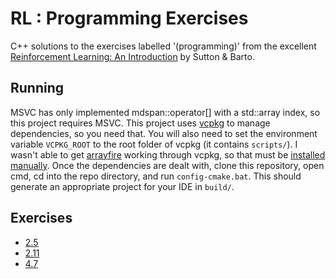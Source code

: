 # RL : Programming Exercises
C++ solutions to the exercises labelled '(programming)' from the excellent [Reinforcement Learning: An Introduction](http://incompleteideas.net/book/the-book.html) by Sutton & Barto.

## Running
MSVC has only implemented mdspan::operator[] with a std::array index, so this project requires MSVC.
This project uses [vcpkg](https://github.com/microsoft/vcpkg) to manage dependencies, so you need that. You will also need to set the environment variable `VCPKG_ROOT` to the root folder of vcpkg (it contains `scripts/`).
I wasn't able to get [arrayfire](https://github.com/arrayfire/arrayfire) working through vcpkg, so that must be [installed manually](https://arrayfire.com/blog/learning-arrayfire-from-scratch-installation/).
Once the dependencies are dealt with, clone this repository, open cmd, cd into the repo directory, and run `config-cmake.bat`. This should generate an appropriate project for your IDE in `build/`.

## Exercises
* [2.5](https://github.com/jeffwhunter/introrl/tree/main/exercises/2.5)
* [2.11](https://github.com/jeffwhunter/introrl/tree/main/exercises/2.11)
* [4.7](https://github.com/jeffwhunter/introrl/tree/main/exercises/4.7)